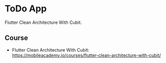 # ToDo App

Flutter Clean Architecture With Cubit.

## Course
* Flutter Clean Architecture With Cubit: https://mobileacademy.io/courses/flutter-clean-architecture-with-cubit/

